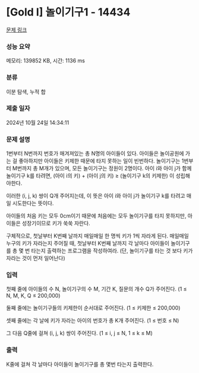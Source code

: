 # [Gold I] 놀이기구1 - 14434 

[문제 링크](https://www.acmicpc.net/problem/14434) 

### 성능 요약

메모리: 139852 KB, 시간: 1136 ms

### 분류

이분 탐색, 누적 합

### 제출 일자

2024년 10월 24일 14:34:11

### 문제 설명

<p>1번부터 N번까지 번호가 매겨져있는 총 N명의 아이들이 있다. 아이들은 놀이공원에 가는 걸 좋아하지만 아이들은 키제한 때문에 타지 못하는 일이 빈번하다. 놀이기구는 1번부터 M번까지 총 M개가 있으며, 모든 놀이기구는 정원이 2명이다. 아이 i와 아이 j가 함께 놀이기구 k를 타려면, (아이 i의 키) + (아이 j의 키) ≥ (놀이기구 k의 키제한) 이 성립해야한다.</p>

<p>이러한 (i, j, k) 쌍이 Q개 주어지는데, 이 뜻은 아이 i와 아이 j가 놀이기구 k를 타려고 매일 시도한다는 뜻이다.</p>

<p>아이들의 처음 키는 모두 0cm이기 때문에 처음에는 모두 놀이기구를 타지 못하지만, 아이들은 성장기이므로 키가 쑥쑥 자란다.</p>

<p>구체적으로, 첫날부터 K번째 날까지 매일매일 한 명씩 키가 1씩 자라게 된다. 매일매일 누구의 키가 자라는지 주어질 때, 첫날부터 K번째 날까지 각 날마다 아이들이 놀이기구를 총 몇 번 타는지 출력하는 프로그램을 작성하여라. (단, 놀이기구를 타는 것 보다 키가 자라는 것이 먼저 일어난다)</p>

### 입력 

 <p dir="ltr">첫째 줄에 아이들의 수 N, 놀이기구의 수 M, 기간 K, 질문의 개수 Q가 주어진다. (1 ≤ N, M, K, Q ≤ 200,000)</p>

<p dir="ltr">둘째 줄에는 놀이기구들의 키제한이 순서대로 주어진다. (1 ≤ 키제한 ≤ 200,000)</p>

<p dir="ltr">셋째 줄에는 각 날에 키가 자라는 아이의 번호가 총 K개 주어진다. (1 ≤ 번호 ≤ N)</p>

<p dir="ltr">그 다음 Q줄에 걸쳐 (i, j, k) 쌍이 주어진다. (1 ≤ i, j ≤ N, 1 ≤ k ≤ M)</p>

### 출력 

 <p>K줄에 걸쳐 각 날마다 아이들이 놀이기구를 총 몇번 타는지 출력한다.</p>

